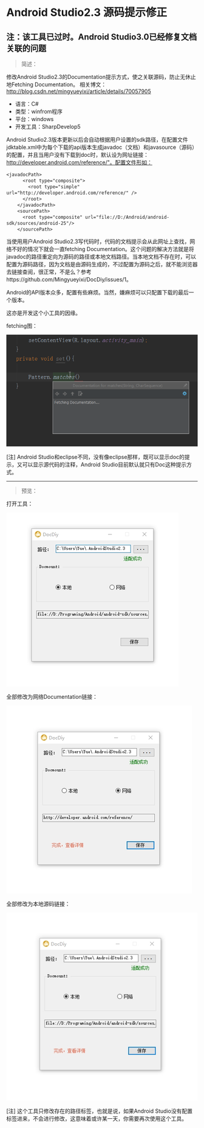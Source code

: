# Android Studio2.3 源码提示修正

## 注：该工具已过时。Android Studio3.0已经修复文档关联的问题 ##

> 简述：

修改Android Studio2.3的Documentation提示方式，使之关联源码，防止无休止地Fetching Documentation。
相关博文：http://blog.csdn.net/mingyueyixi/article/details/70057905


 - 语言：C#
 - 类型：winfrom程序
 - 平台：windows
 - 开发工具：SharpDevelop5


Android Studio2.3版本更新以后会自动根据用户设置的sdk路径，在配置文件jdktable.xml中为每个下载的api版本生成javadoc（文档）和javasource（源码）的配置，并且当用户没有下载到doc时，默认设为网址链接：http://developer.android.com/reference/"。配置文件形如：


    <javadocPath>
          <root type="composite">
            <root type="simple" url="http://developer.android.com/reference/" />
          </root>
        </javadocPath>
        <sourcePath>
          <root type="composite" url="file://D:/Android/android-sdk/sources/android-25"/>
        </sourcePath>

当使用用户Android Studio2.3写代码时，代码的文档提示会从此网址上查找，网络不好的情况下就会一直fetching Documentation。这个问题的解决方法就是将javadoc的路径重定向为源码的路径或本地文档路径。当本地文档不存在时，可以配置为源码路径，因为文档是由源码生成的，不过配置为源码之后，就不能浏览器去链接查阅，很正常，不是么？参考https://github.com/Mingyueyixi/DocDiy/issues/1。

Android的API版本众多，配置有些麻烦。当然，嫌麻烦可以只配置下载的最后一个版本。

这亦是开发这个小工具的因缘。


fetching图：

![0](https://raw.githubusercontent.com/Mingyueyixi/DocDiy/master/preview/AndroidStudioFetching%20.png)

[注] Android Studio和eclipse不同，没有像eclipse那样，既可以显示doc的提示，又可以显示源代码的注释，Android Studio目前默认就只有Doc这种提示方式。

------

> 预览：



打开工具：

![1](https://github.com/Mingyueyixi/DocDiy/blob/master/preview/0.jpg)

全部修改为网络Documentation链接：

![2](https://github.com/Mingyueyixi/DocDiy/blob/master/preview/1.jpg)

全部修改为本地源码链接：

![3](https://github.com/Mingyueyixi/DocDiy/blob/master/preview/2.jpg)


[注] 这个工具只修改存在的路径标签，也就是说，如果Android Studio没有配置标签进来，不会进行修改，这意味着或许某一天，你需要再次使用这个工具。

